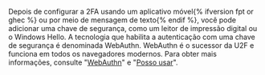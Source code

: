 Depois de configurar a 2FA usando um aplicativo móvel{% ifversion fpt or ghec %} ou por meio de mensagem de texto{% endif %}, você pode adicionar uma chave de segurança, como um leitor de impressão digital ou o Windows Hello. A tecnologia que habilita a autenticação com uma chave de segurança é denominada WebAuthn. WebAuthn é o sucessor da U2F e funciona em todos os navegadores modernos. Para obter mais informações, consulte "[WebAuthn](https://webauthn.guide/)" e "[Posso usar](https://caniuse.com/#search=webauthn)".
